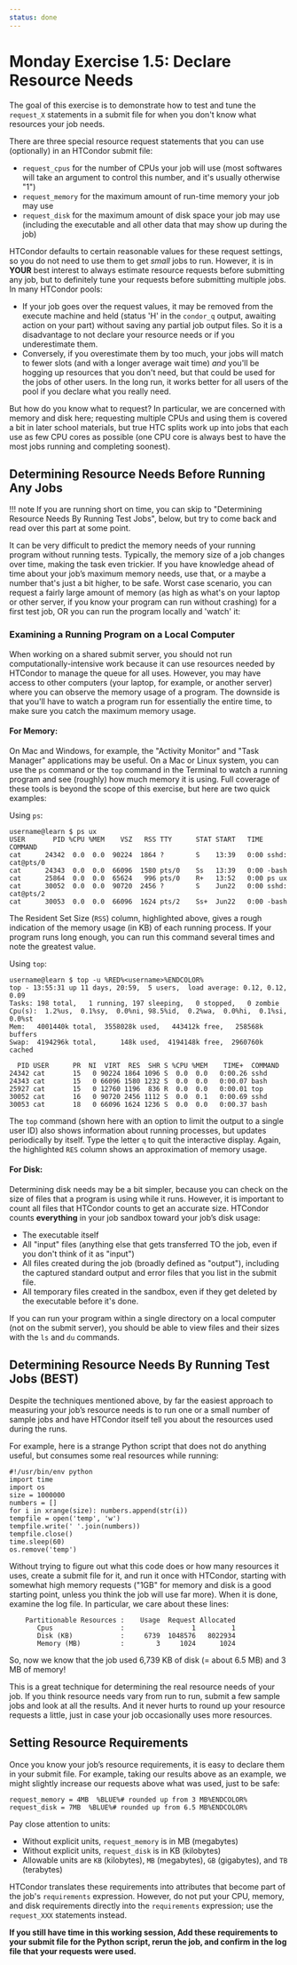 ```yaml
---
status: done
---
```


<style type="text/css"> pre em { font-style: normal; background-color: yellow; } pre strong { font-style: normal; font-weight: bold; color: \#008; } </style>

Monday Exercise 1.5: Declare Resource Needs
===========================================

The goal of this exercise is to demonstrate how to test and tune the `request_X` statements in a submit file for when you don't know what resources your job needs.

There are three special resource request statements that you can use (optionally) in an HTCondor submit file:

-  `request_cpus` for the number of CPUs your job will use (most softwares will take an argument to control this number, and it's usually otherwise "1")
-  `request_memory` for the maximum amount of run-time memory your job may use
-  `request_disk` for the maximum amount of disk space your job may use (including the executable and all other data that may show up during the job)

HTCondor defaults to certain reasonable values for these request settings, so you do not need to use them to get *small* jobs to run. 
However, it is in **YOUR** best interest to always estimate resource requests before submitting any job, but to definitely tune your requests before submitting multiple jobs. In many HTCondor pools:

-  If your job goes over the request values, it may be removed from the execute machine and held (status 'H' in the `condor_q` output, awaiting action on your part) without saving any partial job output files. So it is a disadvantage to not declare your resource needs or if you underestimate them. 
-  Conversely, if you overestimate them by too much, your jobs will match to fewer slots (and with a longer average wait time) *and* you'll be hogging up resources that you don't need, but that could be used for the jobs of other users. In the long run, it works better for all users of the pool if you declare what you really need.

But how do you know what to request? In particular, we are concerned with memory and disk here; requesting multiple CPUs and using them is covered a bit in later school materials, but true HTC splits work up into jobs that each use as few CPU cores as possible (one CPU core is always best to have the most jobs running and completing soonest).

Determining Resource Needs Before Running Any Jobs
--------------------------------------------------

!!! note
    If you are running short on time, you can skip to "Determining Resource Needs By Running Test Jobs", below, but try to come back and read over this part at some point.

It can be very difficult to predict the memory needs of your running program without running tests. Typically, the memory size of a job changes over time, making the task even trickier. 
If you have knowledge ahead of time about your job’s maximum memory needs, use that, or a maybe a number that's just a bit higher, to be safe. Worst case scenario, you can request a fairly large amount of memory (as high as what's on your laptop or other server, if you know your program can run without crashing) for a first test job, OR you can run the program locally and 'watch' it:
### Examining a Running Program on a Local Computer

When working on a shared submit server, you should not run computationally-intensive work because it can use resources needed by HTCondor to manage the queue for all uses. 
However, you may have access to other computers (your laptop, for example, or another server) where you can observe the memory usage of a program. The downside is that you'll have to watch a program run for essentially the entire time, to make sure you catch the maximum memory usage.

#### For Memory: 

On Mac and Windows, for example, the "Activity Monitor" and "Task Manager" applications may be useful. On a Mac or Linux system, you can use the `ps` command or the `top` command in the Terminal to watch a running program and see (roughly) how much memory it is using. Full coverage of these tools is beyond the scope of this exercise, but here are two quick examples:

Using `ps`:

``` console
username@learn $ ps ux
USER       PID %CPU %MEM    VSZ   RSS TTY      STAT START   TIME COMMAND
cat      24342  0.0  0.0  90224  1864 ?        S    13:39   0:00 sshd: cat@pts/0  
cat      24343  0.0  0.0  66096  1580 pts/0    Ss   13:39   0:00 -bash
cat      25864  0.0  0.0  65624   996 pts/0    R+   13:52   0:00 ps ux
cat      30052  0.0  0.0  90720  2456 ?        S    Jun22   0:00 sshd: cat@pts/2  
cat      30053  0.0  0.0  66096  1624 pts/2    Ss+  Jun22   0:00 -bash
```

The Resident Set Size (`RSS`) column, highlighted above, gives a rough indication of the memory usage (in KB) of each running process. If your program runs long enough, you can run this command several times and note the greatest value.

Using `top`:

``` console
username@learn $ top -u %RED%<username>%ENDCOLOR%
top - 13:55:31 up 11 days, 20:59,  5 users,  load average: 0.12, 0.12, 0.09
Tasks: 198 total,   1 running, 197 sleeping,   0 stopped,   0 zombie
Cpu(s):  1.2%us,  0.1%sy,  0.0%ni, 98.5%id,  0.2%wa,  0.0%hi,  0.1%si,  0.0%st
Mem:   4001440k total,  3558028k used,   443412k free,   258568k buffers
Swap:  4194296k total,      148k used,  4194148k free,  2960760k cached

  PID USER      PR  NI  VIRT  RES  SHR S %CPU %MEM    TIME+  COMMAND
24342 cat       15   0 90224 1864 1096 S  0.0  0.0   0:00.26 sshd
24343 cat       15   0 66096 1580 1232 S  0.0  0.0   0:00.07 bash
25927 cat       15   0 12760 1196  836 R  0.0  0.0   0:00.01 top
30052 cat       16   0 90720 2456 1112 S  0.0  0.1   0:00.69 sshd
30053 cat       18   0 66096 1624 1236 S  0.0  0.0   0:00.37 bash
```

The `top` command (shown here with an option to limit the output to a single user ID) also shows information about running processes, but updates periodically by itself. Type the letter `q` to quit the interactive display. Again, the highlighted `RES` column shows an approximation of memory usage.

#### For Disk: 
Determining disk needs may be a bit simpler, because you can check on the size of files that a program is using while it runs. However, it is important to count all files that HTCondor counts to get an accurate size. HTCondor counts **everything** in your job sandbox toward your job’s disk usage:

-   The executable itself
-   All "input" files (anything else that gets transferred TO the job, even if you don't think of it as "input")
-   All files created during the job (broadly defined as "output"), including the captured standard output and error files that you list in the submit file.
-   All temporary files created in the sandbox, even if they get deleted by the executable before it's done.

If you can run your program within a single directory on a local computer (not on the submit server), you should be able to view files and their sizes with the `ls` and `du` commands.

Determining Resource Needs By Running Test Jobs (BEST)
------------------------------------------------------

Despite the techniques mentioned above, by far the easiest approach to measuring your job’s resource needs is to run one or a small number of sample jobs and have HTCondor itself tell you about the resources used during the runs.

For example, here is a strange Python script that does not do anything useful, but consumes some real resources while running:

``` file
#!/usr/bin/env python
import time
import os
size = 1000000
numbers = []
for i in xrange(size): numbers.append(str(i))
tempfile = open('temp', 'w')
tempfile.write(' '.join(numbers))
tempfile.close()
time.sleep(60)
os.remove('temp')
```

Without trying to figure out what this code does or how many resources it uses, create a submit file for it, 
and run it once with HTCondor, starting with somewhat high memory requests ("1GB" for memory and disk is a good starting point, unless you think the job will use far more).
When it is done, examine the log file. In particular, we care about these lines:

``` file
    Partitionable Resources :    Usage  Request Allocated
       Cpus                 :                 1         1
       Disk (KB)            :     6739  1048576   8022934
       Memory (MB)          :        3     1024      1024
```

So, now we know that the job used 6,739 KB of disk (= about 6.5 MB) and 3 MB of memory!

This is a great technique for determining the real resource needs of your job. If you think resource needs vary from run to run, submit a few sample jobs and look at all the results. And it never hurts to round up your resource requests a little, just in case your job occasionally uses more resources.

Setting Resource Requirements
-----------------------------

Once you know your job’s resource requirements, it is easy to declare them in your submit file. For example, taking our results above as an example, we might slightly increase our requests above what was used, just to be safe:

``` file
request_memory = 4MB  %BLUE%# rounded up from 3 MB%ENDCOLOR%
request_disk = 7MB  %BLUE%# rounded up from 6.5 MB%ENDCOLOR%
```

Pay close attention to units:

-   Without explicit units, `request_memory` is in MB (megabytes)
-   Without explicit units, `request_disk` is in KB (kilobytes)
-   Allowable units are `KB` (kilobytes), `MB` (megabytes), `GB` (gigabytes), and `TB` (terabytes)

HTCondor translates these requirements into attributes that become part of the job's `requirements` expression. However, do not put your CPU, memory, and disk requirements directly into the `requirements` expression; use the `request_XXX` statements instead.

**If you still have time in this working session, Add these requirements to your submit file for the Python script, rerun the job, and confirm in the log file that your requests were used.**

